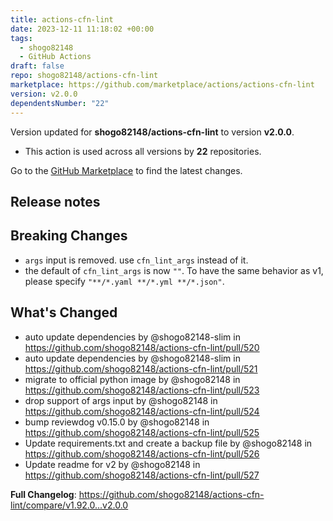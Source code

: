 ```yaml
---
title: actions-cfn-lint
date: 2023-12-11 11:18:02 +00:00
tags:
  - shogo82148
  - GitHub Actions
draft: false
repo: shogo82148/actions-cfn-lint
marketplace: https://github.com/marketplace/actions/actions-cfn-lint
version: v2.0.0
dependentsNumber: "22"
---
```



Version updated for **shogo82148/actions-cfn-lint** to version **v2.0.0**.
- This action is used across all versions by **22** repositories.

Go to the [GitHub Marketplace](https://github.com/marketplace/actions/actions-cfn-lint) to find the latest changes.

## Release notes

## Breaking Changes

- `args` input is removed. use `cfn_lint_args` instead of it.
- the default of `cfn_lint_args` is now `""`. To have the same behavior as v1, please specify `"**/*.yaml **/*.yml **/*.json"`.

## What's Changed
* auto update dependencies by @shogo82148-slim in https://github.com/shogo82148/actions-cfn-lint/pull/520
* auto update dependencies by @shogo82148-slim in https://github.com/shogo82148/actions-cfn-lint/pull/521
* migrate to official python image by @shogo82148 in https://github.com/shogo82148/actions-cfn-lint/pull/523
* drop support of args input by @shogo82148 in https://github.com/shogo82148/actions-cfn-lint/pull/524
* bump reviewdog v0.15.0 by @shogo82148 in https://github.com/shogo82148/actions-cfn-lint/pull/525
* Update requirements.txt and create a backup file by @shogo82148 in https://github.com/shogo82148/actions-cfn-lint/pull/526
* Update readme for v2 by @shogo82148 in https://github.com/shogo82148/actions-cfn-lint/pull/527


**Full Changelog**: https://github.com/shogo82148/actions-cfn-lint/compare/v1.92.0...v2.0.0
